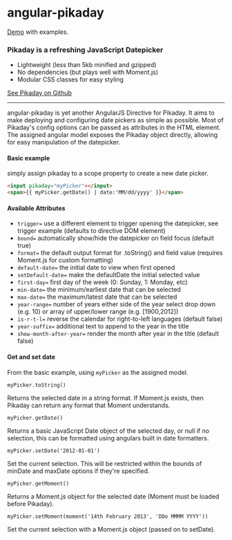 angular-pikaday
===============

[Demo](http://nverba.github.io/angular-pikaday) with examples.

### Pikaday is a refreshing JavaScript Datepicker

- Lightweight (less than 5kb minified and gzipped)
- No dependencies (but plays well with Moment.js)
- Modular CSS classes for easy styling

[ See Pikaday on Github ](https://github.com/dbushell/Pikaday)

------------------------------------------------------------


angular-pikaday is yet another AngularJS Directive for Pikaday. It aims to make deploying and configuring date pickers as simple as possible. Most of Pikaday's config options can be passed as attributes in the HTML element. The assigned angular model exposes the Pikaday object directly, allowing for easy manipulation of the datepicker.

#### Basic example

simply assign pikaday to a scope property to create a new date picker.

```html
<input pikaday="myPicker"></input>
<span>{{ myPicker.getDate() | date:'MM/dd/yyyy' }}</span>
```

#### Available Attributes

- `trigger=` use a different element to trigger opening the datepicker, see trigger example (defaults to directive DOM element)
- `bound=` automatically show/hide the datepicker on field focus (default true)
- `format=` the default output format for .toString() and field value (requires Moment.js for custom formatting)
- `default-date=` the initial date to view when first opened
- `setDefault-date=` make the defaultDate the initial selected value
- `first-day=` first day of the week (0: Sunday, 1: Monday, etc)
- `min-date=` the minimum/earliest date that can be selected
- `max-date=` the maximum/latest date that can be selected
- `year-range=` number of years either side of the year select drop down (e.g. 10) or array of upper/lower range (e.g. [1900,2012])
- `is-r-t-l=` reverse the calendar for right-to-left languages (default false)
- `year-suffix=` additional text to append to the year in the title
- `show-month-after-year=` render the month after year in the title (default false)


#### Get and set date

From the basic example, using `myPicker` as the assigned model.

`myPicker.toString()`

Returns the selected date in a string format. If Moment.js exists, then Pikaday can return any format that Moment understands.

`myPicker.getDate()`

Returns a basic JavaScript Date object of the selected day, or null if no selection, this can be formatted using angulars built in date formatters.

`myPicker.setDate('2012-01-01')`

Set the current selection. This will be restricted within the bounds of minDate and maxDate options if they're specified.

`myPicker.getMoment()`

Returns a Moment.js object for the selected date (Moment must be loaded before Pikaday).

`myPicker.setMoment(moment('14th February 2013', 'DDo MMMM YYYY'))`

Set the current selection with a Moment.js object (passed on to setDate).
